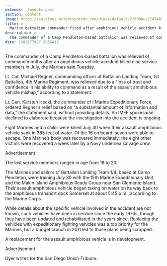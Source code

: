 ```yaml
--- 
extends: _layouts.post 
section: content 
image: https://ca-times.brightspotcdn.com/dims4/default/2f6000e/2147483647/strip/true/crop/5760x3024+0+113/resize/1200x630!/quality/90/?url=https%3A%2F%2Fcalifornia-times-brightspot.s3.amazonaws.com%2Fec%2F34%2Fd1be9e1846698e3cb32bf2955c80%2F6324196.jpg 
title: > 
  Marine battalion commander fired after amphibious vehicle accident killed 9 near San Diego 
description: > 
  The commander of a Camp Pendleton-based battalion was relieved of command months after an amphibious vehicle accident killed nine service members in July, the Marines said Tuesday.Lt. Gen. Karsten Heckl, the commander of I Marine Expeditionary Force, ordered Regner’s relief based on “a substantial amount of information and data,” the statement said, without providing details.Eight Marines and a sailor were killed July 30 when their assault amphibious vehicle sank in 385 feet of water.Their assault amphibious vehicle began taking on water on its way back to the amphibious transport dock Somerset at about 5:45 p.m., according to the Marine Corps.A replacement for the assault amphibious vehicle is in development. 
date: 1602677987.3836412 
--- 
```

The commander of a Camp Pendleton-based battalion was relieved of command months after an amphibious vehicle accident killed nine service members in July, the Marines said Tuesday.

Lt. Col. Michael Regner, commanding officer of Battalion Landing Team, 1st Battalion, 4th Marine Regiment, was relieved due to a “loss of trust and confidence in his ability to command as a result of the assault amphibious vehicle mishap,” according to a statement.

Lt. Gen. Karsten Heckl, the commander of I Marine Expeditionary Force, ordered Regner’s relief based on “a substantial amount of information and data,” the statement said, without providing details. An IMEF spokesman declined to elaborate because the investigation into the accident is ongoing.

Eight Marines and a sailor were killed July 30 when their assault amphibious vehicle sank in 385 feet of water. Of the 16 on board, seven were able to escape. One Marine’s body was recovered immediately; the eight other victims were recovered a week later by a Navy undersea salvage crew.

Advertisement

The lost service members ranged in age from 18 to 23.

The Marines and sailors of Battalion Landing Team 1/4, based at Camp Pendleton, were training July 30 with the 15th Marine Expeditionary Unit and the Makin Island Amphibious Ready Group near San Clemente Island. Their assault amphibious vehicle began taking on water on its way back to the amphibious transport dock Somerset at about 5:45 p.m., according to the Marine Corps.

While details about the specific vehicle involved in the accident are not known, such vehicles have been in service since the early 1970s, though they have been updated and rehabilitated in the years since. Replacing the vehicles with expeditionary fighting vehicles was a top priority for the Marines, but a budget crunch in 2011 led to those plans being scrapped.

A replacement for the assault amphibious vehicle is in development.

Advertisement

Dyer writes for the San Diego Union-Tribune.